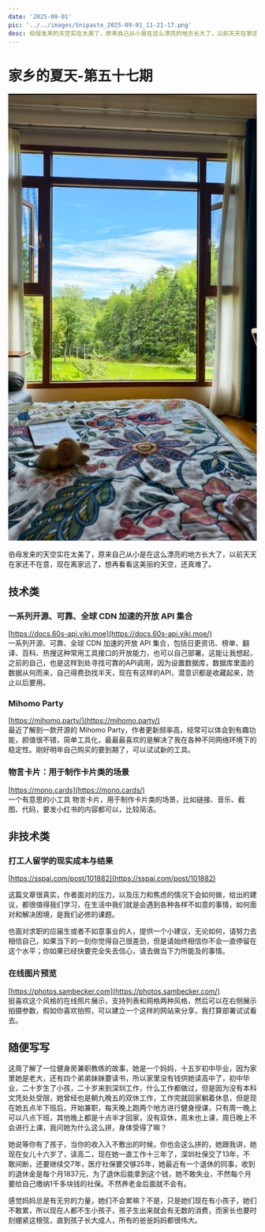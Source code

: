 ```yaml
---
date: '2025-09-01'
pic: '../../images/Snipaste_2025-09-01_11-21-17.png'
desc: 伯母发来的天空实在太美了，原来自己从小是在这么漂亮的地方长大了，以前天天在家还不在意，现在离家远了，想再看看这美丽的天空，还真难了。
---
```


# 家乡的夏天-第五十七期

![../../images/Snipaste_2025-09-01_11-21-17.png](../../images/Snipaste_2025-09-01_11-21-17.png)

伯母发来的天空实在太美了，原来自己从小是在这么漂亮的地方长大了，以前天天在家还不在意，现在离家远了，想再看看这美丽的天空，还真难了。

## 技术类

### 一系列开源、可靠、全球 CDN 加速的开放 API 集合

[https://docs.60s-api.viki.moe](https://docs.60s-api.viki.moe/)  
一系列开源、可靠、全球 CDN 加速的开放 API 集合，包括日更资讯、榜单、翻译、百科、热搜这种常用工具接口的开放能力，也可以自己部署。这能让我想起，之前的自己，也是这样到处寻找可靠的API调用，因为设置数据库，数据库里面的数据从何而来，自己得费劲找半天，现在有这样的API，潜意识都是收藏起来，防止以后要用。

### Mihomo Party

[https://mihomo.party/](https://mihomo.party/)  
最近了解到一款开源的 Mihomo Party，作者更新频率高，经常可以体会到有趣功能，颜值很不错，简单工具化，最最最喜欢的是解决了我在各种不同网络环境下的稳定性。刚好明年自己购买的要到期了，可以试试新的工具。

### 物言卡片：用于制作卡片类的场景

[https://mono.cards](https://mono.cards/)  
一个有意思的小工具 物言卡片，用于制作卡片类的场景，比如链接、音乐、截图、代码，要发小红书的内容都可以，比较简洁。

## 非技术类

### 打工人留学的现实成本与结果

[https://sspai.com/post/101882](https://sspai.com/post/101882)

这篇文章很真实，作者面对的压力，以及压力和焦虑的情况下会如何做，给出的建议，都很值得我们学习，在生活中我们就是会遇到各种各样不如意的事情，如何面对和解决困境，是我们必修的课题。

也面对求职的应届生或者不如意事业的人，提供一个小建议，无论如何，请努力去相信自己，如果当下的一刻你觉得自己很差劲，但是请始终相信你不会一直停留在这个水平；你如果已经快要完全失去信心，请去做当下力所能及的事情。

### 在线图片预览

[https://photos.sambecker.com](https://photos.sambecker.com/)  
挺喜欢这个风格的在线照片展示，支持列表和网格两种风格，然后可以在右侧展示拍摄参数，假如你喜欢拍照，可以建立一个这样的网站来分享，我打算部署试试看去。

## 随便写写

这周了解了一位健身房兼职教练的故事，她是一个妈妈，十五岁初中毕业，因为家里她是老大，还有四个弟弟妹妹要读书，所以家里没有钱供她读高中了，初中毕业，二十岁生了小孩，二十岁来到深圳工作，什么工作都做过，但是因为没有本科文凭处处受限，她曾经也是朝九晚五的双休工作，工作完就回家躺着休息，但是现在她五点半下班后，开始兼职，每天晚上跑两个地方进行健身授课，只有周一晚上可以八点下班，其他晚上都是十点半才回家，没有双休，周末也上课，周日晚上不会进行上课，我问她为什么这么拼，身体受得了嘛？

她说等你有了孩子，当你的收入入不敷出的时候，你也会这么拼的，她跟我讲，她现在女儿十六岁了，读高二，现在她一直工作十三年了，深圳社保交了13年，不敢间断，还要继续交7年，医疗社保要交够25年，她最近有一个退休的同事，收到的退休金是每个月1837元，为了退休后能拿到这个钱，她不敢失业，不然每个月要给自己缴纳1千多块钱的社保。不然养老金后面就不会有。

感觉妈妈总是有无穷的力量，她们不会累嘛？不是，只是她们现在有小孩子，她们不敢累，所以现在人都不生小孩子，孩子生出来就会有无数的消费，而家长也要时刻绷紧这根弦，直到孩子长大成人，所有的爸爸妈妈都很伟大。
